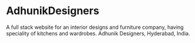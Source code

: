# AdhunikDesigners
A full stack website for an interior designs and furniture company, having speciality of kitchens and wardrobes.
 Adhunik Designers, Hyderabad, India.

